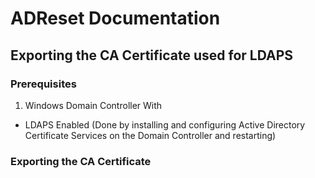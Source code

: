 # ADReset Documentation

## Exporting the CA Certificate used for LDAPS

### Prerequisites
1. Windows Domain Controller With
  * LDAPS Enabled (Done by installing and configuring Active Directory Certificate Services on the Domain Controller and restarting)

### Exporting the CA Certificate